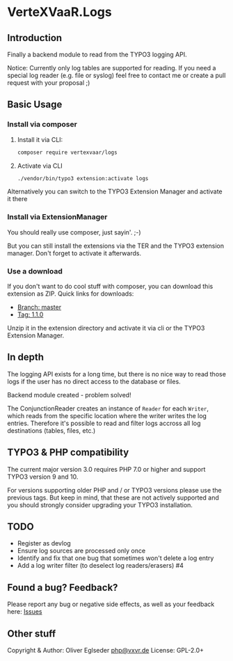 # VerteXVaaR.Logs

## Introduction

Finally a backend module to read from the TYPO3 logging API.

Notice: Currently only log tables are supported for reading.
If you need a special log reader (e.g. file or syslog) feel free
to contact me or create a pull request with your proposal ;)

## Basic Usage

### Install via composer

1) Install it via CLI:

    ```bash
    composer require vertexvaar/logs
    ```

2) Activate via CLI

    ```bash
    ./vendor/bin/typo3 extension:activate logs
    ```
   
Alternatively you can switch to the TYPO3 Extension Manager and activate it there

### Install via ExtensionManager

You should really use composer, just sayin'.  ;-)

But you can still install the extensions via the TER and the TYPO3 extension manager.
Don't forget to activate it afterwards.

### Use a download

If you don't want to do cool stuff with composer, you can download this extension as ZIP.
Quick links for downloads:

* [Branch: master](https://github.com/vertexvaar/VerteXVaaR.Logs/archive/master.zip)
* [Tag: 1.1.0](https://github.com/vertexvaar/VerteXVaaR.Logs/archive/1.1.0.zip)

Unzip it in the extension directory and activate it via cli or the TYPO3 Extension Manager.

## In depth

The logging API exists for a long time, but there is no nice way to read
those logs if the user has no direct access to the database or files.

Backend module created - problem solved!

The ConjunctionReader creates an instance of `Reader` for each `Writer`,
which reads from the specific location where the writer writes the log
entries. Therefore it's possible to read and filter logs accross all log
destinations (tables, files, etc.)

## TYPO3 & PHP compatibility

The current major version 3.0 requires PHP 7.0 or higher and support TYPO3 version 9 and 10.

For versions supporting older PHP and / or TYPO3 versions please use the previous tags. But keep in mind, that these are not actively supported and you should strongly consider upgrading your TYPO3 installation.

## TODO

* Register as devlog
* Ensure log sources are processed only once
* Identify and fix that one bug that sometimes won't delete a log entry
* Add a log writer filter (to deselect log readers/erasers) #4

## Found a bug? Feedback?

Please report any bug or negative side effects, as well as your feedback here: [Issues](https://github.com/vertexvaar/VerteXVaaR.Logs/issues)

## Other stuff

Copyright & Author: Oliver Eglseder <php@vxvr.de>
License: GPL-2.0+
